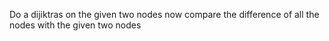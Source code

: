 Do a dijiktras on the given two nodes now compare the difference of all the nodes with the given two nodes
